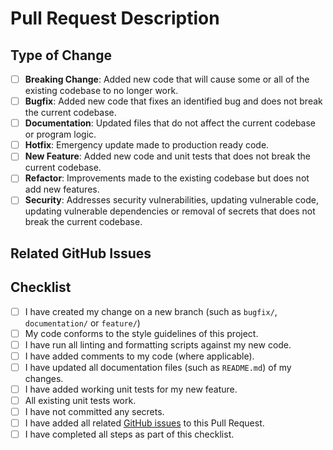 # Pull Request Description

<!-- Please provide an overview of your change(s), for example:

This pull request closes task 1234 that allows users to upload and download profile picture avatars.

-->

## Type of Change

<!-- Please indicate the type of change you are making. -->

* [ ] **Breaking Change**: Added new code that will cause some or all of the existing codebase to no longer work.
* [ ] **Bugfix**: Added new code that fixes an identified bug and does not break the current codebase.
* [ ] **Documentation**: Updated files that do not affect the current codebase or program logic.
* [ ] **Hotfix**: Emergency update made to production ready code.
* [ ] **New Feature**: Added new code and unit tests that does not break the current codebase.
* [ ] **Refactor**: Improvements made to the existing codebase but does not add new features.
* [ ] **Security**: Addresses security vulnerabilities, updating vulnerable code, updating vulnerable dependencies or removal of secrets that does not break the current codebase.

## Related GitHub Issues

<!-- Please indicate the GitHub issue(s) this pull request addresses, for example:

* Closes #10
* Closes #11
* Closes #12, Closes #13, Closes #14

-->

## Checklist

<!-- Before submitting this pull request for review, please complete the following checklist:

If you are not ready for your code to be reviewed, create this as a draft pull request.

If you are not able to meet any of the checklist items below, you MUST include a reason.

-->

* [ ] I have created my change on a new branch (such as `bugfix/`, `documentation/` or `feature/`)
* [ ] My code conforms to the style guidelines of this project.
* [ ] I have run all linting and formatting scripts against my new code.
* [ ] I have added comments to my code (where applicable).
* [ ] I have updated all documentation files (such as `README.md`) of my changes.
* [ ] I have added working unit tests for my new feature.
* [ ] All existing unit tests work.
* [ ] I have not committed any secrets.
* [ ] I have added all related [GitHub issues](https://github.com/BluCloudEngineer/UWA-Workflows-in-GitHub-2023/issues) to this Pull Request.
* [ ] I have completed all steps as part of this checklist.
